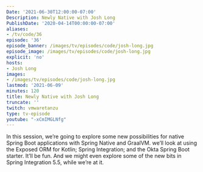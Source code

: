 ```yaml
---
Date: '2021-06-30T12:00:00-07:00'
Description: Newly Native with Josh Long
PublishDate: '2020-04-14T00:00:00-07:00'
aliases:
- /tv/code/36
episode: '36'
episode_banner: /images/tv/episodes/code/josh-long.jpg
episode_image: /images/tv/episodes/code/josh-long.jpg
explicit: 'no'
hosts:
- Josh Long
images:
- /images/tv/episodes/code/josh-long.jpg
lastmod: '2021-06-09'
minutes: 120
title: Newly Native with Josh Long
truncate: ''
twitch: vmwaretanzu
type: tv-episode
youtube: "-xCmIMGLNfg"
---
```


In this session, we’re going to explore some new possibilities for native Spring Boot applications with Spring Native and GraalVM. we’ll look at using the Exposed ORM for Kotlin; Spring Integration; and the Okta Spring Boot starter. It’ll be fun. And we might even explore some of the new bits in Spring Integration 5.5, while we’re at it.